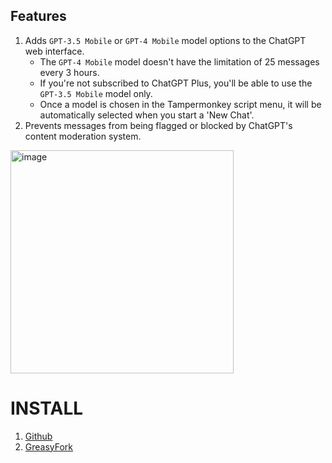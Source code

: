 ## Features
1. Adds `GPT-3.5 Mobile` or `GPT-4 Mobile` model options to the ChatGPT web interface.
    - The `GPT-4 Mobile` model doesn't have the limitation of 25 messages every 3 hours.
    - If you're not subscribed to ChatGPT Plus, you'll be able to use the `GPT-3.5 Mobile` model only.
    - Once a model is chosen in the Tampermonkey script menu, it will be automatically selected when you start a 'New Chat'.
2. Prevents messages from being flagged or blocked by ChatGPT's content moderation system.

<img width="357" alt="image" src="https://github.com/Unintendedz/talk-to-gpt-4-mobile/assets/64687143/3f837134-869d-4d52-8ac3-9dddcd132335">

# INSTALL

1. [Github](https://github.com/Unintendedz/talk-to-gpt-4-mobile/raw/main/userscript.user.js)
2. [GreasyFork](https://greasyfork.org/en/scripts/467538-talk-to-gpt-4-mobile)
